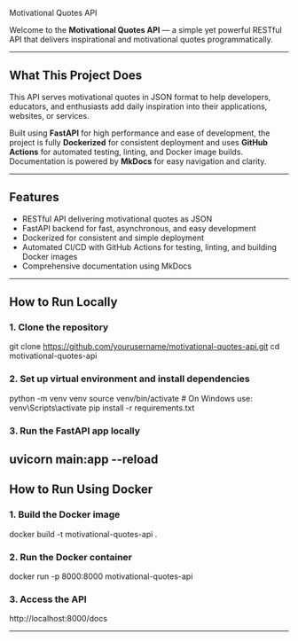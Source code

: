  Motivational Quotes API

Welcome to the **Motivational Quotes API** — a simple yet powerful RESTful API that delivers inspirational and motivational quotes programmatically.

---

## What This Project Does

This API serves motivational quotes in JSON format to help developers, educators, and enthusiasts add daily inspiration into their applications, websites, or services.

Built using **FastAPI** for high performance and ease of development, the project is fully **Dockerized** for consistent deployment and uses **GitHub Actions** for automated testing, linting, and Docker image builds. Documentation is powered by **MkDocs** for easy navigation and clarity.

---

## Features

- RESTful API delivering motivational quotes as JSON  
- FastAPI backend for fast, asynchronous, and easy development  
- Dockerized for consistent and simple deployment  
- Automated CI/CD with GitHub Actions for testing, linting, and building Docker images  
- Comprehensive documentation using MkDocs  

---

## How to Run Locally

### 1. Clone the repository

git clone https://github.com/yourusername/motivational-quotes-api.git
cd motivational-quotes-api

### 2.  Set up virtual environment and install dependencies

python -m venv venv
source venv/bin/activate   # On Windows use: venv\Scripts\activate
pip install -r requirements.txt

### 3.  Run the FastAPI app locally

uvicorn main:app --reload
---
## How to Run Using Docker

### 1. Build the Docker image

docker build -t motivational-quotes-api .

### 2.  Run the Docker container

docker run -p 8000:8000 motivational-quotes-api

### 3. Access the API

http://localhost:8000/docs

---
